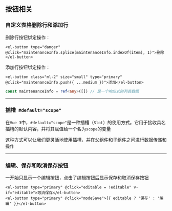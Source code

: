 ## 按钮相关

### 自定义表格删除行和添加行

删除行按钮绑定操作：

```vue
<el-button type="danger" @click="maintenanceInfo.splice(maintenanceInfo.indexOf(item), 1)">删除</el-button>
```

添加行按钮绑定操作：

```vue
<el-button class="ml-2" size="small" type="primary" @click="maintenanceInfo.push({ ...medium })">添加</el-button>
```

```ts
const maintenanceInfo = ref<any>([]) // 是一个响应式的列表数据
```

***

### 插槽` #default="scope"`

在`Vue 3`中，`#default="scope"`是一种插槽（`Slot`）的使用方式。它用于接收具名插槽的默认内容，并将其赋值给一个名为`scope`的变量

这种方式可以让我们更灵活地使用插槽，并在父组件和子组件之间进行数据传递和操作

***

### 编辑、保存和取消保存按钮

一开始只显示一个编辑按钮，点击了编辑按钮后显示保存和取消保存按钮

```vue
<el-button type="primary" @click="editable = !editable" v-if="editable">取消保存</el-button>
<el-button type="primary" @click="modeSave">{{ editable ? '保存' : '编辑' }}</el-button>
```

